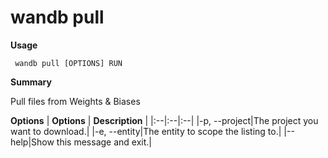# wandb pull

**Usage**

` wandb pull [OPTIONS] RUN`

**Summary**

Pull files from Weights & Biases


**Options**
| **Options** | **Description** |
|:--|:--|:--|
|-p, --project|The project you want to download.|
|-e, --entity|The entity to scope the listing to.|
|--help|Show this message and exit.|


